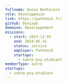 ```yaml
---
fullname: Donia Benharara
role: Développeuse
link: https://pathtech.fr/
github: Doniaab
domaine: Développement
missions:
  - start: 2023-12-03
    end: 2024-05-31
    status: service
    employer: Pathtech
    startups:
      - sante-psy-etudiant
memberType: autre
startups:
  - sante-psy-etudiant
---
```

